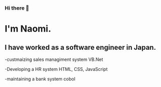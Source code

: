 ### Hi there 👋
# I'm **Naomi**.
I have worked as a software engineer in Japan.
---
-custmaizing sales managiment system
 VB.Net

-Developing a HR system
 HTML, CSS, JavaScript

-maintaining a bank system
 cobol



<!--
**naomiTak/naomiTak** is a ✨ _special_ ✨ repository because its `README.md` (this file) appears on your GitHub profile.

Here are some ideas to get you started:

- 🔭 I’m currently working on ...
- 🌱 I’m currently learning ...
- 👯 I’m looking to collaborate on ...
- 🤔 I’m looking for help with ...
- 💬 Ask me about ...
- 📫 How to reach me: ...
- 😄 Pronouns: ...
- ⚡ Fun fact: ...
-->
